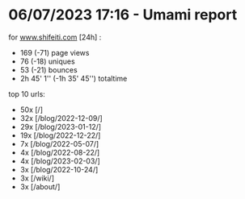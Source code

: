 # 06/07/2023 17:16 - Umami report
for www.shifeiti.com [24h] :

 - 169 (-71) page views
 - 76 (-18) uniques
 - 53 (-21) bounces
 - 2h 45' 1'' (-1h 35' 45'') totaltime


top 10 urls:
 - 50x [/]
 - 32x [/blog/2022-12-09/]
 - 29x [/blog/2023-01-12/]
 - 19x [/blog/2022-12-22/]
 - 7x [/blog/2022-05-07/]
 - 4x [/blog/2022-08-22/]
 - 4x [/blog/2023-02-03/]
 - 3x [/blog/2022-10-24/]
 - 3x [/wiki/]
 - 3x [/about/]


